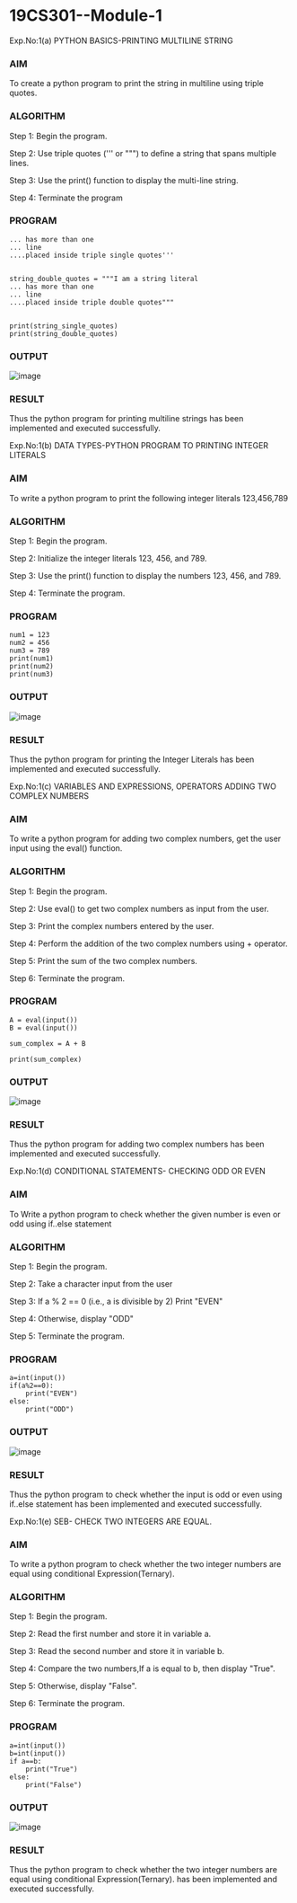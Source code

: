 # 19CS301--Module-1
Exp.No:1(a)	PYTHON BASICS-PRINTING MULTILINE STRING

### AIM
To create a python program to print the string in multiline using triple quotes.
### ALGORITHM

Step 1:	 Begin the program.

Step 2:	 Use triple quotes (''' or """) to define a string that spans multiple lines.

Step 3:	 Use the print() function to display the multi-line string.

Step 4:	 Terminate the program

### PROGRAM
```string_single_quotes = '''I am a string literal
... has more than one
... line
....placed inside triple single quotes'''


string_double_quotes = """I am a string literal
... has more than one
... line
....placed inside triple double quotes"""


print(string_single_quotes)
print(string_double_quotes)
```
### OUTPUT
![image](https://github.com/23013357/19CS301--Module-1/blob/main/qq.png)


 
### RESULT
Thus the python program for printing multiline strings has been implemented and executed successfully.

Exp.No:1(b)	DATA TYPES-PYTHON PROGRAM TO PRINTING INTEGER LITERALS

### AIM
To write a python program to print the following integer literals 123,456,789
### ALGORITHM
Step 1:	Begin the program.

Step 2:	Initialize the integer literals 123, 456, and 789.

Step 3:	Use the print() function to display the numbers 123, 456, and 789.

Step 4:	Terminate the program.

### PROGRAM
```
num1 = 123
num2 = 456
num3 = 789
print(num1)
print(num2)
print(num3)
```
### OUTPUT
![image](https://github.com/user-attachments/assets/c1420ca6-469e-4a77-91cc-4cf807111aca)

 

### RESULT
Thus the python program for printing the Integer Literals has been implemented and executed successfully.






Exp.No:1(c)	VARIABLES AND EXPRESSIONS, OPERATORS ADDING TWO COMPLEX NUMBERS

### AIM
To write a python program for adding two complex numbers, get the user input using the eval() function.
### ALGORITHM
Step 1:	Begin the program.

Step 2:	Use eval() to get two complex numbers as input from the user.

Step 3:	Print the complex numbers entered by the user.

Step 4:	Perform the addition of the two complex numbers using + operator.

Step 5:	Print the sum of the two complex numbers.

Step 6:	Terminate the program.

### PROGRAM
```
A = eval(input())
B = eval(input())

sum_complex = A + B

print(sum_complex)
```
### OUTPUT

 ![image](https://github.com/23013357/19CS301--Module-1/blob/main/ww.png)

### RESULT
Thus the python program for  adding two complex numbers has been implemented and executed successfully.


Exp.No:1(d)	CONDITIONAL STATEMENTS- CHECKING ODD OR EVEN

### AIM
To Write a  python program to check whether the given number is even or odd using if..else statement
### ALGORITHM
Step 1:	 Begin the program.

Step 2:	 Take a character input from the user

Step 3:	 If a % 2 == 0 (i.e., a is divisible by 2) Print "EVEN"

Step 4:	 Otherwise, display "ODD"

Step 5:	 Terminate the program.

### PROGRAM
```
a=int(input())
if(a%2==0):
    print("EVEN")
else:
    print("ODD")
```
### OUTPUT 
![image](https://github.com/23013357/19CS301--Module-1/blob/main/EE.png)


### RESULT
Thus the python program to check whether the input is odd or even using if..else statement  has been implemented and executed successfully.





Exp.No:1(e)	SEB- CHECK TWO INTEGERS ARE EQUAL.

### AIM
To write a python program to check whether the two integer numbers are equal using conditional Expression(Ternary).
### ALGORITHM

Step 1:	Begin the program.

Step 2:	Read the first number and store it in variable a.

Step 3:	Read the second number and store it in variable b.

Step 4:	Compare the two numbers,If a is equal to b, then display "True".

Step 5: Otherwise, display "False".

Step 6:	Terminate the program.

### PROGRAM
```
a=int(input())
b=int(input())
if a==b:
    print("True")
else:
    print("False")
```
### OUTPUT
![image](https://github.com/23013357/19CS301--Module-1/blob/main/rr.png)

 
### RESULT
Thus the python program to check whether the two integer numbers are equal using conditional Expression(Ternary). has been implemented and executed successfully.

